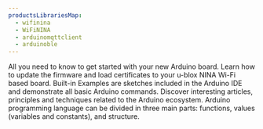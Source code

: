 ```yaml
---
productsLibrariesMap:
  - wifinina
  - WiFiNINA
  - arduinomqttclient
  - arduinoble
---
```


<EssentialsColumn title="First Steps">
  <EssentialElement title="Quickstart Guide" link="/software/ide-v2/tutorials/ide-v2-board-manager" type="getting-started">
    All you need to know to get started with your new Arduino board.
  </EssentialElement>
    <EssentialElement title="Updating the NINA Firmware" link="https://docs.arduino.cc/tutorials/generic/WiFiNINAFirmwareUpdater" type="tutorial">
    Learn how to update the firmware and load certificates to your u-blox NINA Wi-Fi based board.
  </EssentialElement>
</EssentialsColumn>

<EssentialsColumn title="Arduino Basics">
  <EssentialElement title="Built-in Examples" type="tutorial" link="/built-in-examples/">
    Built-in Examples are sketches included in the Arduino IDE and demonstrate all basic Arduino commands.
  </EssentialElement>
  <EssentialElement title="Learn" type="resource" link="/learn">
    Discover interesting articles, principles and techniques related to the Arduino ecosystem.
  </EssentialElement>
  <EssentialElement title="Language References" type="resource" link="https://www.arduino.cc/reference/en/">
  Arduino programming language can be divided in three main parts: functions, values (variables and constants), and structure.
  </EssentialElement>
</EssentialsColumn>
